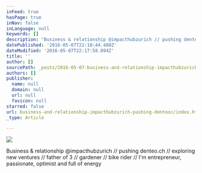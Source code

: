 ```yaml
---
inFeed: true
hasPage: true
inNav: false
inLanguage: null
keywords: []
description: "Business & relationship @impacthubzurich // pushing denteo.ch // exploring new ventures // father of 3 // gardener // bike rider // I'm entrepreneur, passionate, optimist and full of energy"
datePublished: '2016-05-07T22:18:44.480Z'
dateModified: '2016-05-07T22:17:58.094Z'
title: ''
author: []
sourcePath: _posts/2016-05-07-business-and-relationship-impacthubzurich-pushing-denteoc.md
authors: []
publisher:
  name: null
  domain: null
  url: null
  favicon: null
starred: false
url: business-and-relationship-impacthubzurich-pushing-denteoc/index.html
_type: Article

---
```

![](https://the-grid-user-content.s3-us-west-2.amazonaws.com/1175f420-d26f-4051-b589-b063744c67ff.jpg)

Business & relationship @impacthubzurich // pushing denteo.ch // exploring new ventures // father of 3 // gardener // bike rider // I'm entrepreneur, passionate, optimist and full of energy